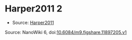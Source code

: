 <a name="material" />

# Harper2011 2
<script type="application/ld+json">
  {
    "@context": "https://schema.org/",
    "@type": "ChemicalSubstance",
    "@id": "https://egonw.github.io/nanowiki/nanowiki92.html#material",
    "http://purl.org/dc/terms/conformsTo":
      {
        "@type": "CreativeWork",
        "@id": "https://bioschemas.org/profiles/ChemicalSubstance/0.4-RELEASE/"
      },
    "identfier": "92",
    "name": "Harper2011 2",
    "url": "https://egonw.github.io/nanowiki/nanowiki92.html#material",
    "sameAs": "http://127.0.0.1/mediawiki/index.php/Special:URIResolver/Harper2011_2"
  }
</script>


* Source: [Harper2011](articleHarper2011.md)


Source: NanoWiki 6, doi:[10.6084/m9.figshare.11897205.v1](https://doi.org/10.6084/m9.figshare.11897205.v1)
